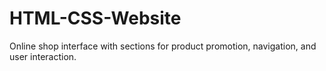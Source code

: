 # HTML-CSS-Website
Online shop interface with sections for product promotion, navigation, and user interaction. 
